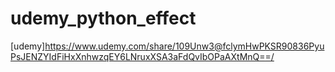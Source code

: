 # udemy_python_effect

[udemy]https://www.udemy.com/share/109Unw3@fclymHwPKSR90836PyuPsJENZYIdFiHxXnhwzqEY6LNruxXSA3aFdQvIbOPaAXtMnQ==/

